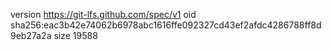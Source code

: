 version https://git-lfs.github.com/spec/v1
oid sha256:eac3b42e74062b6978abc1616ffe092327cd43ef2afdc4286788ff8d9eb27a2a
size 19588
